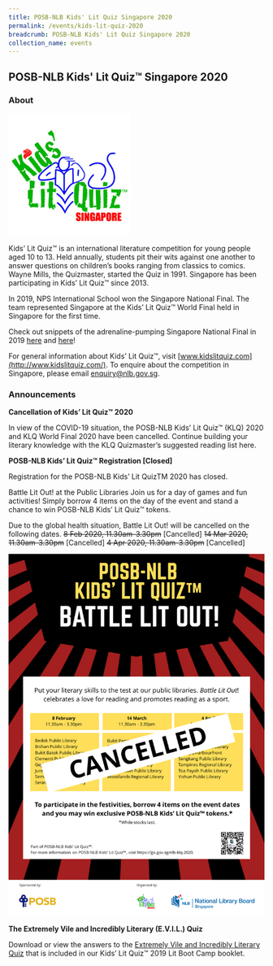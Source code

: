 ```yaml
---
title: POSB-NLB Kids' Lit Quiz Singapore 2020
permalink: /events/kids-lit-quiz-2020
breadcrumb: POSB-NLB Kids' Lit Quiz Singapore 2020
collection_name: events
---
```


## **POSB-NLB Kids' Lit Quiz™ Singapore 2020**

### **About**

<img src="/images/events/litquiz/KLQ-Logo.jpg" alt="Kids Lit Quiz" style="width: 15rem;">

Kids’ Lit Quiz™ is an international literature competition for young people aged 10 to 13. Held annually, students pit their wits against one another to answer questions on children’s books ranging from classics to comics. Wayne Mills, the Quizmaster, started the Quiz in 1991. Singapore has been participating in Kids’ Lit Quiz™ since 2013.

In 2019, NPS International School won the Singapore National Final. The team represented Singapore at the Kids’ Lit Quiz™ World Final held in Singapore for the first time.

Check out snippets of the adrenaline-pumping Singapore National Final in 2019 [here](https://www.youtube.com/watch?v=z6ZTBXYGjAw) and [here](https://www.youtube.com/watch?v=P7A6wMV1Uik)! 

For general information about Kids’ Lit Quiz™, visit [www.kidslitquiz.com](http://www.kidslitquiz.com/). To enquire about the competition in Singapore, please email [enquiry@nlb.gov.sg](mailto:enquiry@nlb.gov.sg).

### **Announcements**

**Cancellation of Kids’ Lit Quiz™ 2020**

In view of the COVID-19 situation, the POSB-NLB Kids’ Lit Quiz™ (KLQ) 2020 and KLQ World Final 2020 have been cancelled. Continue building your literary knowledge with the KLQ Quizmaster’s suggested reading list here.

**POSB-NLB Kids’ Lit Quiz™ Registration \[Closed\]**

Registration for the POSB-NLB Kids’ Lit QuizTM 2020 has closed.

Battle Lit Out! at the Public Libraries
Join us for a day of games and fun activities! Simply borrow 4 items on the day of the event and stand a chance to win POSB-NLB Kids’ Lit Quiz™ tokens. 

Due to the global health situation, Battle Lit Out! will be cancelled on the following dates. 
~~8 Feb 2020, 11.30am-3.30pm~~ \[Cancelled\]
~~14 Mar 2020, 11.30am-3.30pm~~ \[Cancelled\]
~~4 Apr 2020, 11.30am-3.30pm~~ \[Cancelled\]

![Lit Quiz cancellation poster](/images/events/litquiz/KLQ-BLO-Cancellation.png)

**The Extremely Vile and Incredibly Literary (E.V.I.L.) Quiz**

Download or view the answers to the [Extremely Vile and Incredibly Literary Quiz](http://www.nlb.gov.sg/discovereads/wp-content/uploads/2019/03/Answers-for-the-Extremely-Vile-and-Incredibly-Literary-Quiz.pdf) that is included in our Kids’ Lit Quiz™ 2019 Lit Boot Camp booklet.
